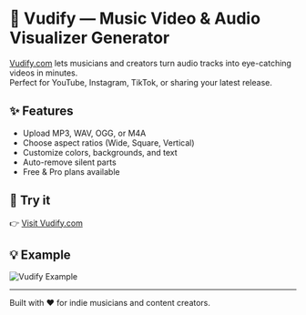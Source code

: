 # 🎵 Vudify — Music Video & Audio Visualizer Generator

[Vudify.com](https://vudify.com) lets musicians and creators turn audio tracks into eye-catching videos in minutes.  
Perfect for YouTube, Instagram, TikTok, or sharing your latest release.

## ✨ Features
- Upload MP3, WAV, OGG, or M4A
- Choose aspect ratios (Wide, Square, Vertical)
- Customize colors, backgrounds, and text
- Auto-remove silent parts
- Free & Pro plans available

## 🚀 Try it
👉 [Visit Vudify.com](https://vudify.com)

## 💡 Example
![Vudify Example](https://vudify.com/assets/Vudify-GIF2.gif)

---

Built with ❤️ for indie musicians and content creators.
